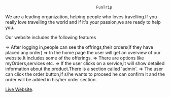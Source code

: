 

                                       
                                            FunTrip

We are a leading organization, helping people who loves travelling.If you really love travelling the world and if it's your passion,we are ready to help you.        

Our website includes the following features 

=> After logging in,people can see the offrings,their orders(if they have placed any order)
=> In the home page the user will get an overview of our website.It includes some of the offerings.
=> There are options like myOrders,services etc.
=> If the user clicks on a service,it will show detailed information about the product.There is a section called 'admin'.
=> The user can click the order button,if s/he wants to proceed he can confirm it and the order will be added in his/her order section.

 [Live Website](https://new-simple-3bf2b.web.app/).


